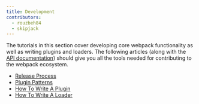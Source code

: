```yaml
---
title: Development
contributors:
  - rouzbeh84
  - skipjack
---
```


The tutorials in this section cover developing core webpack functionality as well as writing plugins and loaders. The following articles (along with the [API documentation](/documentation/api)) should give you all the tools needed for contributing to the webpack ecosystem.

* [Release Process](./release-process)
* [Plugin Patterns](./plugin-patterns)
* [How To Write A Plugin](./how-to-write-a-plugin)
* [How To Write A Loader](./how-to-write-a-loader)
